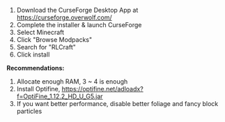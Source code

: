 1. Download the CurseForge Desktop App at <https://curseforge.overwolf.com/>
2. Complete the installer & launch CurseForge
3. Select Minecraft
4. Click "Browse Modpacks"
5. Search for "RLCraft"
6. Click install

**Recommendations:**
1. Allocate enough RAM, 3 ~ 4 is enough
2. Install Optifine, <https://optifine.net/adloadx?f=OptiFine_1.12.2_HD_U_G5.jar>
3. If you want better performance, disable better foliage and fancy block particles